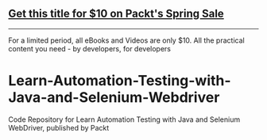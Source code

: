 ## [Get this title for $10 on Packt's Spring Sale](https://www.packt.com/V13777?utm_source=github&utm_medium=packt-github-repo&utm_campaign=spring_10_dollar_2022)
-----
For a limited period, all eBooks and Videos are only $10. All the practical content you need \- by developers, for developers

# Learn-Automation-Testing-with-Java-and-Selenium-Webdriver
Code Repository for Learn Automation Testing with Java and Selenium WebDriver, published by Packt
